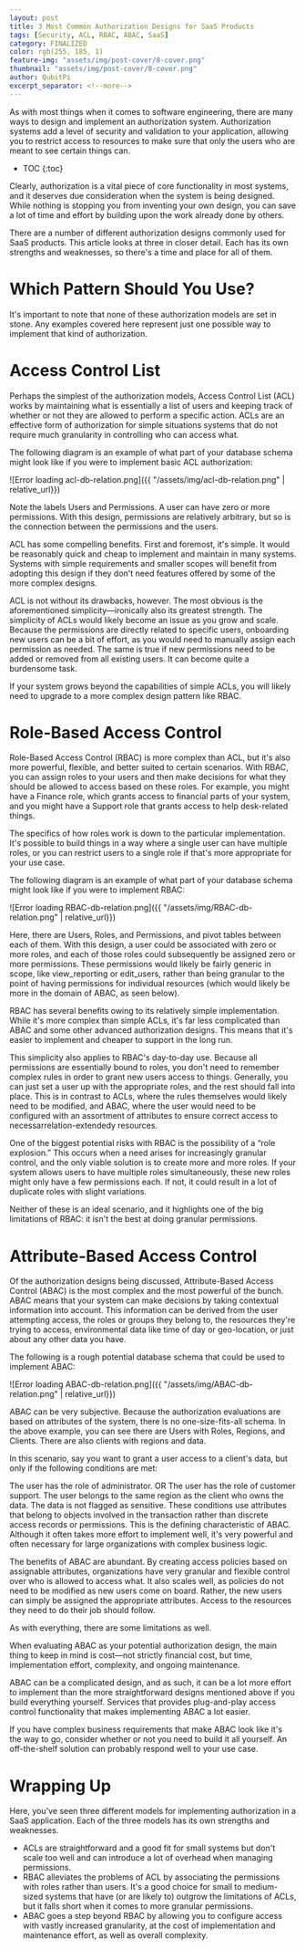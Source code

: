 ```yaml
---
layout: post
title: 3 Most Common Authorization Designs for SaaS Products
tags: [Security, ACL, RBAC, ABAC, SaaS]
category: FINALIZED
color: rgb(255, 185, 1)
feature-img: "assets/img/post-cover/8-cover.png"
thumbnail: "assets/img/post-cover/8-cover.png"
author: QubitPi
excerpt_separator: <!--more-->
---
```


As with most things when it comes to software engineering, there are many ways to design and implement an authorization
system. Authorization systems add a level of security and validation to your application, allowing you to restrict
access to resources to make sure that only the users who are meant to see certain things can.

<!--more-->

* TOC
{:toc}

Clearly, authorization is a vital piece of core functionality in most systems, and it deserves due consideration when
the system is being designed. While nothing is stopping you from inventing your own design, you can save a lot of time
and effort by building upon the work already done by others.

There are a number of different authorization designs commonly used for SaaS products. This article looks at three in
closer detail. Each has its own strengths and weaknesses, so there's a time and place for all of them.

Which Pattern Should You Use?
=============================

It's important to note that none of these authorization models are set in stone. Any examples covered here represent
just one possible way to implement that kind of authorization.

Access Control List
===================

Perhaps the simplest of the authorization models, Access Control List (ACL) works by maintaining what is essentially a
list of users and keeping track of whether or not they are allowed to perform a specific action. ACLs are an effective
form of authorization for simple situations systems that do not require much granularity in controlling who can access
what.

The following diagram is an example of what part of your database schema might look like if you were to implement basic
ACL authorization:

![Error loading acl-db-relation.png]({{ "/assets/img/acl-db-relation.png" | relative_url}})

Note the labels Users and Permissions. A user can have zero or more permissions. With this design, permissions are
relatively arbitrary, but so is the connection between the permissions and the users.

ACL has some compelling benefits. First and foremost, it's simple. It would be reasonably quick and cheap to implement
and maintain in many systems. Systems with simple requirements and smaller scopes will benefit from adopting this design
if they don't need features offered by some of the more complex designs.

ACL is not without its drawbacks, however. The most obvious is the aforementioned simplicity—ironically also its
greatest strength. The simplicity of ACLs would likely become an issue as you grow and scale. Because the permissions
are directly related to specific users, onboarding new users can be a bit of effort, as you would need to manually
assign each permission as needed. The same is true if new permissions need to be added or removed from all existing
users. It can become quite a burdensome task.

If your system grows beyond the capabilities of simple ACLs, you will likely need to upgrade to a more complex design
pattern like RBAC.

Role-Based Access Control
=========================

Role-Based Access Control (RBAC) is more complex than ACL, but it's also more powerful, flexible, and better suited to
certain scenarios. With RBAC, you can assign roles to your users and then make decisions for what they should be allowed
to access based on these roles. For example, you might have a Finance role, which grants access to financial parts of
your system, and you might have a Support role that grants access to help desk-related things.

The specifics of how roles work is down to the particular implementation. It's possible to build things in a way where a
single user can have multiple roles, or you can restrict users to a single role if that's more appropriate for your use
case.

The following diagram is an example of what part of your database schema might look like if you were to implement RBAC:

![Error loading RBAC-db-relation.png]({{ "/assets/img/RBAC-db-relation.png" | relative_url}})

Here, there are Users, Roles, and Permissions, and pivot tables between each of them. With this design, a user could be
associated with zero or more roles, and each of those roles could subsequently be assigned zero or more permissions.
These permissions would likely be fairly generic in scope, like view_reporting or edit_users, rather than being granular
to the point of having permissions for individual resources (which would likely be more in the domain of ABAC, as seen
below).

RBAC has several benefits owing to its relatively simple implementation. While it's more complex than simple ACLs, it's
far less complicated than ABAC and some other advanced authorization designs. This means that it's easier to implement
and cheaper to support in the long run.

This simplicity also applies to RBAC's day-to-day use. Because all permissions are essentially bound to roles, you don't
need to remember complex rules in order to grant new users access to things. Generally, you can just set a user up with
the appropriate roles, and the rest should fall into place. This is in contrast to ACLs, where the rules themselves
would likely need to be modified, and ABAC, where the user would need to be configured with an assortment of attributes
to ensure correct access to necessarrelation-extendedy resources.

One of the biggest potential risks with RBAC is the possibility of a “role explosion.” This occurs when a need arises
for increasingly granular control, and the only viable solution is to create more and more roles. If your system allows
users to have multiple roles simultaneously, these new roles might only have a few permissions each. If not, it could
result in a lot of duplicate roles with slight variations.

Neither of these is an ideal scenario, and it highlights one of the big limitations of RBAC: it isn't the best at doing
granular permissions.

Attribute-Based Access Control
==============================

Of the authorization designs being discussed, Attribute-Based Access Control (ABAC) is the most complex and the most
powerful of the bunch. ABAC means that your system can make decisions by taking contextual information into account.
This information can be derived from the user attempting access, the roles or groups they belong to, the resources
they're trying to access, environmental data like time of day or geo-location, or just about any other data you have.

The following is a rough potential database schema that could be used to implement ABAC:

![Error loading ABAC-db-relation.png]({{ "/assets/img/ABAC-db-relation.png" | relative_url}})

ABAC can be very subjective. Because the authorization evaluations are based on attributes of the system, there is no
one-size-fits-all schema. In the above example, you can see there are Users with Roles, Regions, and Clients. There are
also clients with regions and data.

In this scenario, say you want to grant a user access to a client's data, but only if the following conditions are met:

The user has the role of administrator. OR
The user has the role of customer support.
The user belongs to the same region as the client who owns the data.
The data is not flagged as sensitive.
These conditions use attributes that belong to objects involved in the transaction rather than discrete access records
or permissions. This is the defining characteristic of ABAC. Although it often takes more effort to implement well, it's
very powerful and often necessary for large organizations with complex business logic.

The benefits of ABAC are abundant. By creating access policies based on assignable attributes, organizations have very
granular and flexible control over who is allowed to access what. It also scales well, as policies do not need to be
modified as new users come on board. Rather, the new users can simply be assigned the appropriate attributes. Access to
the resources they need to do their job should follow.

As with everything, there are some limitations as well.

When evaluating ABAC as your potential authorization design, the main thing to keep in mind is cost—not strictly
financial cost, but time, implementation effort, complexity, and ongoing maintenance.

ABAC can be a complicated design, and as such, it can be a lot more effort to implement than the more straightforward
designs mentioned above if you build everything yourself. Services that provides plug-and-play access control 
functionality that makes implementing ABAC a lot easier.

If you have complex business requirements that make ABAC look like it's the way to go, consider whether or not you need
to build it all yourself. An off-the-shelf solution can probably respond well to your use case.

Wrapping Up
===========

Here, you've seen three different models for implementing authorization in a SaaS application. Each of the three models
has its own strengths and weaknesses.

* ACLs are straightforward and a good fit for small systems but don't scale too well and can introduce a lot of overhead
when managing permissions.
* RBAC alleviates the problems of ACL by associating the permissions with roles rather than users. It's a good choice
  for small to medium-sized systems that have (or are likely to) outgrow the limitations of ACLs, but it falls short
  when it comes to more granular permissions.
* ABAC goes a step beyond RBAC by allowing you to configure access with vastly increased granularity, at the cost of
  implementation and maintenance effort, as well as overall complexity.
